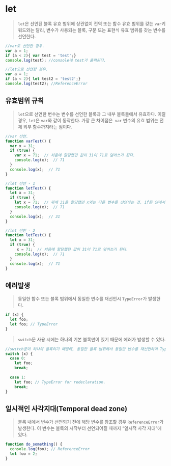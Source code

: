 # let

> `let`은  선언된 블록 유효 범위에 상관없이 전역 또는 함수 유효 범위를 갖는 `var`키워드와는 달리, 변수가 사용되는 블록, 구문 또는 표현식 유효 범위를 갖는 변수를 선언한다.

```javascript
//var로 선언한 경우.
var a = 1;
if (a < 2){ var test = 'test';}
console.log(test); //console에 test가 출력된다. 

//let으로 선언한 경우.
var a = 1;
if (a < 2){ let test2 = 'test2';}
console.log(test2); //ReferenceError
```



## 유효범위 규칙

> `let`으로 선언한 변수는 변수를 선언한 블록과 그 내부 블록들에서 유효하다. 이럴 경우, `let`은 `var`와 같이 동작한다. 가장 큰 차이점은` var` 변수의 유효 범위는 전체 외부 함수까지라는 점이다.

```javascript
//var 선언. 
function varTest() {
  var x = 31;
  if (true) {
    var x = 71;  // 처음에 할당했던 값이 31이 71로 덮어쓰기 된다.  
    console.log(x);  // 71
  }
  console.log(x);  // 71
}

//let 선언 - 1  
function letTest() {
  let x = 31;
  if (true) {
    let x = 71;  // 위에 31을 할당했던 x와는 다른 변수를 선언하는 것. if문 안에서 유효.
    console.log(x);  // 71
  }
  console.log(x);  // 31
}

//let 선언 - 2
function letTest() {
  let x = 31;
  if (true) {
     x = 71;  // 처음에 할당했던 값이 31이 71로 덮어쓰기 된다.  
    console.log(x);  // 71
  }
  console.log(x);  // 71
}

```



## 에러발생

> 동일한 함수 또는 블록 범위에서 동일한 변수를 재선언시 `TypeError`가 발생한다.

```javascript
if (x) {
  let foo;
  let foo; // TypeError
}
```



> `switch`문 사용 시에는 하나의 기본 블록만이 있기 때문에 에러가 발생할 수 있다.

```javascript
//switch문이 하나의 블록이기 때문에, 동일한 블록 범위에서 동일한 변수를 재선언하여 TypeError 발생.
switch (x) {
  case 0:
    let foo;
    break;
    
  case 1:
    let foo; // TypeError for redeclaration.
    break;
}
```



## 일시적인 사각지대(Temporal dead zone)

>  블록 내에서 변수가 선언되기 전에 해당 변수를 참조할 경우 `ReferenceError`가 발생한다. 이 변수는 블록의 시작부터 선언되어질 때까지 “일시적 사각 지대”에 있다.

```javascript
function do_something() {
  console.log(foo); // ReferenceError
  let foo = 2;
}
```



